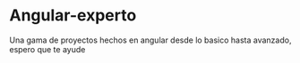 # Angular-experto
Una gama de proyectos hechos en angular desde lo basico hasta avanzado, espero que te ayude
